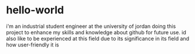 # hello-world
 
i'm an industrial student engineer at the university of jordan doing this project to enhance my skills and knowledge about github for future use.
id also like to be experienced at this field 
due to its significance in its field and how user-friendly it is 
